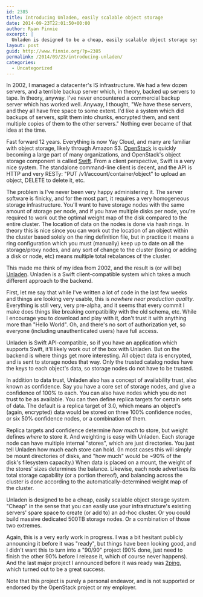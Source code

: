 ```yaml
---
id: 2385
title: Introducing Unladen, easily scalable object storage
date: 2014-09-23T22:01:50+00:00
author: Ryan Finnie
excerpt: |
  Unladen is designed to be a cheap, easily scalable object storage system.  "Cheap" in the sense that you can easily use your infrastructure's existing servers' spare space to create (or add to) an ad-hoc cluster.  Or you could build massive dedicated 500TB storage nodes.  Or a combination of those two extremes.
layout: post
guid: http://www.finnie.org/?p=2385
permalink: /2014/09/23/introducing-unladen/
categories:
  - Uncategorized
---
```

In 2002, I managed a datacenter's IS infrastructure. We had a few dozen servers, and a terrible backup server which, in theory, backed up servers to tape. In theory, anyway. I've never encountered a commercial backup server which has worked well. Anyway, I thought, "We have these servers, and they all have free space to some extent. I'd like a system which did backups of servers, split them into chunks, encrypted them, and sent multiple copies of them to the other servers." Nothing ever became of that idea at the time.

Fast forward 12 years. Everything is now Yay Cloud, and many are familiar with object storage, likely through Amazon S3. [OpenStack](http://www.openstack.org/) is quickly becoming a large part of many organizations, and OpenStack's object storage component is called [Swift](http://swift.openstack.org/). From a client perspective, Swift is a very nice system. The standalone command-line client is decent, and the API is HTTP and very RESTy: "PUT /v1/account/container/object" to upload an object, DELETE to delete it, etc.

The problem is I've never been very happy administering it. The server software is finicky, and for the most part, it requires a very homogeneous storage infrastructure. You'll want to have storage nodes with the same amount of storage per node, and if you have multiple disks per node, you're required to work out the optimal weight map of the disk compared to the entire cluster. The location of data on the nodes is done via hash rings. In theory this is nice since you can work out the location of an object within the cluster based solely on the ring definition file, but in practice it means a ring configuration which you must (manually) keep up to date on all the storage/proxy nodes, and any sort of change to the cluster (losing or adding a disk or node, etc) means multiple total rebalances of the cluster.

This made me think of my idea from 2002, and the result is (or will be) [Unladen](https://github.com/rfinnie/unladen). Unladen is a Swift client-compatible system which takes a much different approach to the backend.

First, let me say that while I've written a lot of code in the last few weeks and things are looking very usable, this is _nowhere near production quality_. Everything is still very, very pre-alpha, and it seems that every commit I make does things like breaking compatibility with the old schema, etc. While I encourage you to download and play with it, don't trust it with anything more than "Hello World". Oh, and there's no sort of authorization yet, so everyone (including unauthenticated users) have full access.

Unladen is Swift API-compatible, so if you have an application which supports Swift, it'll likely work out of the box with Unladen. But on the backend is where things get more interesting. All object data is encrypted, and is sent to storage nodes that way. Only the trusted catalog nodes have the keys to each object's data, so storage nodes do not have to be trusted.

In addition to data trust, Unladen also has a concept of availability trust, also known as confidence. Say you have a core set of storage nodes, and give a confidence of 100% to each. You can also have nodes which you do not trust to be as available. You can then define replica targets for certain sets of data. The default is a replica target of 3.0, which means an object's (again, encrypted) data would be stored on three 100% confidence nodes, or six 50% confidence nodes, or a combination of them.

Replica targets and confidence determine _how much_ to store, but weight defines _where_ to store it. And weighting is easy with Unladen. Each storage node can have multiple internal "stores", which are just directories. You just tell Unladen how much each store can hold. (In most cases this will simply be mount directories of disks, and "how much" would be ~90% of the disk's filesystem capacity.) When data is placed on a mount, the weight of the stores' sizes determines the balance. Likewise, each node advertises its total storage capability (or a portion thereof), and balancing across the cluster is done according to the automatically-determined weight map of the cluster.

Unladen is designed to be a cheap, easily scalable object storage system. "Cheap" in the sense that you can easily use your infrastructure's existing servers' spare space to create (or add to) an ad-hoc cluster. Or you could build massive dedicated 500TB storage nodes. Or a combination of those two extremes.

Again, this is a very early work in progress. I was a bit hesitant publicly announcing it before it was "ready", but things have been looking good, and I didn't want this to turn into a "90/90" project (90% done, just need to finish the other 90% before I release it, which of course never happens). And the last major project I announced before it was ready was [2ping](http://www.finnie.org/software/2ping/), which turned out to be a great success.

Note that this project is purely a personal endeavor, and is not supported or endorsed by the OpenStack project or my employer.
